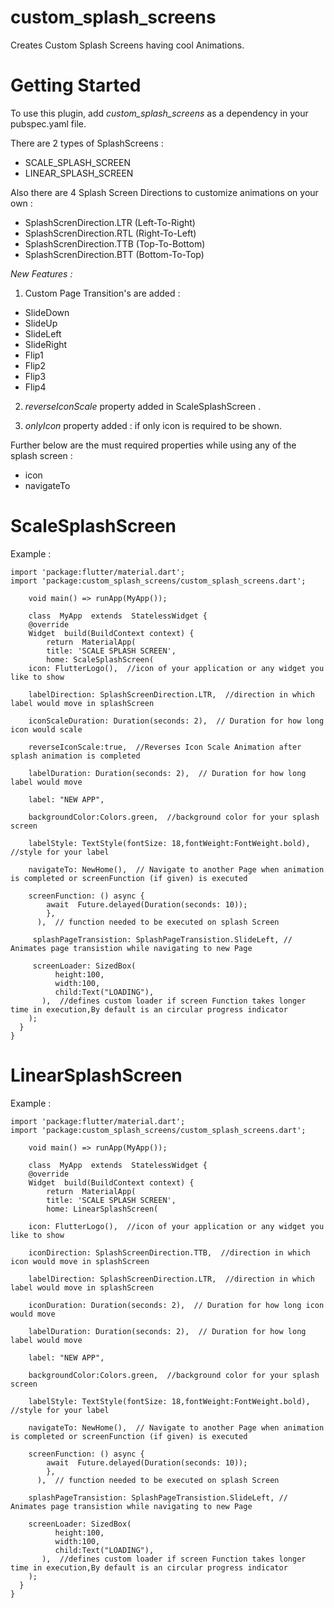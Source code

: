 
# custom_splash_screens

Creates Custom Splash Screens having cool Animations.

# Getting Started

To use this plugin, add  _custom_splash_screens_  as a dependency in your pubspec.yaml file.

There are 2 types of SplashScreens :

-   SCALE_SPLASH_SCREEN
-   LINEAR_SPLASH_SCREEN

Also there are 4 Splash Screen Directions to customize animations on your own :

 -   SplashScrenDirection.LTR (Left-To-Right)
 -   SplashScrenDirection.RTL (Right-To-Left)
 -   SplashScrenDirection.TTB (Top-To-Bottom)
 -   SplashScrenDirection.BTT (Bottom-To-Top)

*New Features :*

1) Custom Page Transition's are added :

 - SlideDown
 - SlideUp
 - SlideLeft
 - SlideRight
 - Flip1
 - Flip2
 - Flip3
 - Flip4

2) *reverseIconScale* property added in ScaleSplashScreen .

3) *onlyIcon* property added : if only icon is required to be shown.

Further below are the must required properties while using any of the splash screen :

-   icon
-   navigateTo

# ScaleSplashScreen

Example :

```
import 'package:flutter/material.dart';  
import 'package:custom_splash_screens/custom_splash_screens.dart';
    
    void main() => runApp(MyApp());  
   
    class  MyApp  extends  StatelessWidget {
    @override
    Widget  build(BuildContext context) {
	    return  MaterialApp(
	    title: 'SCALE SPLASH SCREEN',
	    home: ScaleSplashScreen(
    icon: FlutterLogo(),  //icon of your application or any widget you like to show
    
    labelDirection: SplashScreenDirection.LTR,  //direction in which label would move in splashScreen
    
    iconScaleDuration: Duration(seconds: 2),  // Duration for how long icon would scale
    
    reverseIconScale:true,  //Reverses Icon Scale Animation after splash animation is completed
    
    labelDuration: Duration(seconds: 2),  // Duration for how long label would move
    
    label: "NEW APP",    
    
    backgroundColor:Colors.green,  //background color for your splash screen
    
    labelStyle: TextStyle(fontSize: 18,fontWeight:FontWeight.bold),  //style for your label
    
    navigateTo: NewHome(),  // Navigate to another Page when animation is completed or screenFunction (if given) is executed
    
    screenFunction: () async {
	    await  Future.delayed(Duration(seconds: 10));
        },
      ),  // function needed to be executed on splash Screen
     
     splashPageTransistion: SplashPageTransistion.SlideLeft, // Animates page transistion while navigating to new Page
     
     screenLoader: SizedBox(
          height:100,
          width:100,
          child:Text("LOADING"),
       ),  //defines custom loader if screen Function takes longer time in execution,By default is an circular progress indicator
    );
  }
}

```
# LinearSplashScreen
Example :

```
import 'package:flutter/material.dart';  
import 'package:custom_splash_screens/custom_splash_screens.dart';
    
    void main() => runApp(MyApp());  
   
    class  MyApp  extends  StatelessWidget {
    @override
    Widget  build(BuildContext context) {
	    return  MaterialApp(
	    title: 'SCALE SPLASH SCREEN',
	    home: LinearSplashScreen(
    
    icon: FlutterLogo(),  //icon of your application or any widget you like to show
    
    iconDirection: SplashScreenDirection.TTB,  //direction in which icon would move in splashScreen
    
    labelDirection: SplashScreenDirection.LTR,  //direction in which label would move in splashScreen
    
    iconDuration: Duration(seconds: 2),  // Duration for how long icon would move
    
    labelDuration: Duration(seconds: 2),  // Duration for how long label would move
    
    label: "NEW APP",    
    
    backgroundColor:Colors.green,  //background color for your splash screen
    
    labelStyle: TextStyle(fontSize: 18,fontWeight:FontWeight.bold),  //style for your label
    
    navigateTo: NewHome(),  // Navigate to another Page when animation is completed or screenFunction (if given) is executed
    
    screenFunction: () async {
	    await  Future.delayed(Duration(seconds: 10));
        },
      ),  // function needed to be executed on splash Screen
    
    splashPageTransistion: SplashPageTransistion.SlideLeft, // Animates page transistion while navigating to new Page
	
	screenLoader: SizedBox(
          height:100,
          width:100,
          child:Text("LOADING"),
       ),  //defines custom loader if screen Function takes longer time in execution,By default is an circular progress indicator
    );
  }
}

```